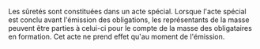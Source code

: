 Les sûretés sont constituées dans un acte spécial. Lorsque l'acte spécial est conclu avant l'émission des obligations, les représentants de la masse peuvent être parties à celui-ci pour le compte de la masse des obligataires en formation. Cet acte ne prend effet qu'au moment de l'émission.
